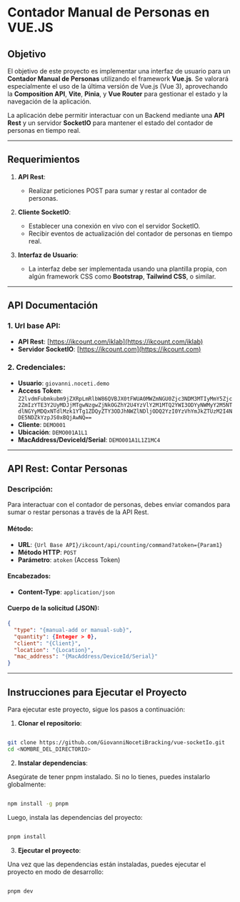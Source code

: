 # Contador Manual de Personas en VUE.JS

## Objetivo

El objetivo de este proyecto es implementar una interfaz de usuario para un **Contador Manual de Personas** utilizando el framework **Vue.js**. Se valorará especialmente el uso de la última versión de Vue.js (Vue 3), aprovechando la **Composition API**, **Vite**, **Pinia**, y **Vue Router** para gestionar el estado y la navegación de la aplicación.

La aplicación debe permitir interactuar con un Backend mediante una **API Rest** y un servidor **SocketIO** para mantener el estado del contador de personas en tiempo real.

---

## Requerimientos

1. **API Rest**:
   - Realizar peticiones POST para sumar y restar al contador de personas.
2. **Cliente SocketIO**:

   - Establecer una conexión en vivo con el servidor SocketIO.
   - Recibir eventos de actualización del contador de personas en tiempo real.

3. **Interfaz de Usuario**:
   - La interfaz debe ser implementada usando una plantilla propia, con algún framework CSS como **Bootstrap**, **Tailwind CSS**, o similar.

---

## API Documentación

### 1. **Url base API**:

- **API Rest**: [https://ikcount.com/iklab](https://ikcount.com/iklab)
- **Servidor SocketIO**: [https://ikcount.com](https://ikcount.com)

### 2. **Credenciales**:

- **Usuario**: `giovanni.noceti.demo`
- **Access Token**: `Z2lvdmFubmkubm9jZXRpLmRlbW86QVBJX0tFWUA0MWZmNGU0Zjc3NDM3MTIyMmY5Zjc2ZmIzYTE3Y2UyMDJjMTgwNzgwZjNkOGZhY2U4YzVlY2M1MTQ2YWI3ODYyNWMyY2M5NTdlNGYyMDQxNTdlMzk1YTg1ZDQyZTY3ODJhNWZlNDljODQ2YzI0YzVhYmJkZTUzM2I4NDE5NDZkYzpJS0xBQjAwNQ==`
- **Cliente**: `DEMO001`
- **Ubicación**: `DEMO001A1L1`
- **MacAddress/DeviceId/Serial**: `DEMO001A1L1Z1MC4`

---

## API Rest: Contar Personas

### **Descripción**:

Para interactuar con el contador de personas, debes enviar comandos para sumar o restar personas a través de la API Rest.

#### **Método**:

- **URL**: `{Url Base API}/ikcount/api/counting/command?atoken={Param1}`
- **Método HTTP**: `POST`
- **Parámetro**: `atoken` (Access Token)

#### **Encabezados**:

- **Content-Type**: `application/json`

#### **Cuerpo de la solicitud (JSON)**:

```json
{
  "type": "{manual-add or manual-sub}",
  "quantity": {Integer > 0},
  "client": "{Client}",
  "location": "{Location}",
  "mac_address": "{MacAddress/DeviceId/Serial}"
}
```

---

## Instrucciones para Ejecutar el Proyecto

Para ejecutar este proyecto, sigue los pasos a continuación:

1. **Clonar el repositorio**:

```bash

git clone https://github.com/GiovanniNocetiBracking/vue-socketIo.git
cd <NOMBRE_DEL_DIRECTORIO>
```

2. **Instalar dependencias**:

Asegúrate de tener pnpm instalado. Si no lo tienes, puedes instalarlo globalmente:

```bash

npm install -g pnpm
```

Luego, instala las dependencias del proyecto:

```bash

pnpm install
```

3. **Ejecutar el proyecto**:

Una vez que las dependencias están instaladas, puedes ejecutar el proyecto en modo de desarrollo:

```bash

pnpm dev
```
